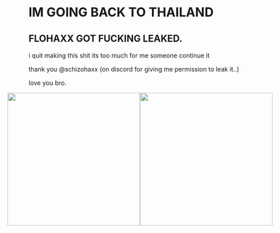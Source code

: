 # IM GOING BACK TO THAILAND
## FLOHAXX GOT FUCKING LEAKED.

i quit making this shit its too much for me someone continue it

thank you @schizohaxx (on discord for giving me permission to leak it..)

love you bro.

<p align="center" style="display: flex; justify-content: center;">
  <img src="https://tenor.com/view/cat-hug-angry-birds-catbird-really-meme-no-fake-gif-9980836029424925531" width="300"/>
  <img src="https://cdn.discordapp.com/attachments/1348207135951032430/1391784868622372997/image.png?ex=686d282a&is=686bd6aa&hm=9efbe58d7cc017f027702438d3daa4bd951d96bb8ffcfd65238a23f1d3e4fd03&" width="300"/>
</p>
